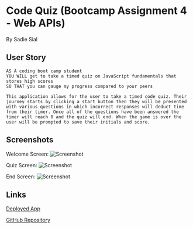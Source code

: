 # Code Quiz (Bootcamp Assignment 4 - Web APIs)

By Sadie Sial

## User Story
```
AS A coding boot camp student
YOU WILL get to take a timed quiz on JavaScript fundamentals that stores high scores
SO THAT you can gauge my progress compared to your peers
```

```
This application allows for the user to take a timed code quiz. Their journey starts by clicking a start button then they will be presented with various questions in which incorrect responses will deduct time from their timer. Once all of the questions have been answered the timer will reach 0 and the quiz will end. When the game is over the user will be prompted to save their initials and score.
```

## Screenshots

Welcome Screen:
![Screenshot](.assets/images/screenshot.png)

Quiz Screen:
![Screenshot](.assets/images/screenshot2.png)

End Screen:
![Screenshot](.assets/images/screenshot3.png)


## Links
[Deployed App](https://github.com/sadielinks/code-quiz)

[GitHub Repository](https://github.com/sadielinks/code-quiz)